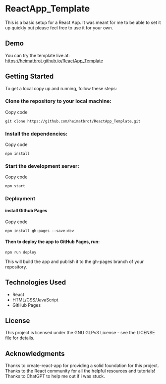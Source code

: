 # ReactApp_Template
This is a basic setup for a React App. It was meant for me to be able to set it up quickly but please feel free to use it for your own.

## Demo
You can try the template live at: https://heimatbrot.github.io/ReactApp_Template

## Getting Started
To get a local copy up and running, follow these steps:

### Clone the repository to your local machine:
Copy code
```
git clone https://github.com/heimatbrot/ReactApp_Template.git
```
### Install the dependencies:
Copy code
```
npm install
```
### Start the development server:
Copy code
```
npm start
```
### Deployment
#### install Github Pages
Copy code
```
npm install gh-pages --save-dev
```
#### Then to deploy the app to GitHub Pages, run:
```
npm run deploy
```
This will build the app and publish it to the gh-pages branch of your repository.

## Technologies Used
- React
- HTML/CSS/JavaScript
- GitHub Pages

## License
This project is licensed under the GNU GLPv3 License - see the LICENSE file for details.

## Acknowledgments
Thanks to create-react-app for providing a solid foundation for this project.
Thanks to the React community for all the helpful resources and tutorials!
Thanks to ChatGPT to help me out if i was stuck.
